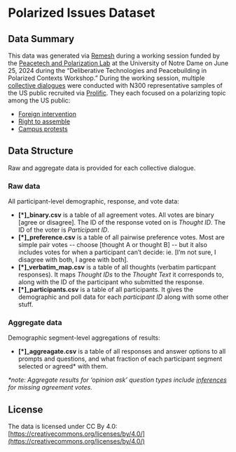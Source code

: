 # Polarized Issues Dataset

## Data Summary

This data was generated via [Remesh](https://www.remesh.ai/approach/collective-dialogue) during a working session funded by the [Peacetech and Polarization Lab](https://kroc.nd.edu/research/peacetech-and-polarization-lab-ptap/) at the University of Notre Dame on June 25, 2024 during the “Deliberative Technologies and Peacebuilding in Polarized Contexts Workshop.” During the working session, multiple [collective dialogues](https://arxiv.org/pdf/2311.02242) were conducted with N300 representative samples of the US public recruited via [Prolific](https://www.prolific.com/). They each focused on a polarizing topic among the US public:

- [Foreign intervention](https://github.com/akonya/polarized-issues-data/tree/main/Foreign%20intervention)
- [Right to assemble](https://github.com/akonya/polarized-issues-data/tree/main/Right%20to%20assemble)
- [Campus protests](https://github.com/akonya/polarized-issues-data/tree/main/Campus%20protests)

## Data Structure
Raw and aggregate data is provided for each collective dialogue.

### Raw data
All participant-level demographic, response, and vote data:
- **[*]_binary.csv** is a table of all agreement votes. All votes are binary [agree or disagree]. The ID of the response voted on is _Thought ID_. The ID of the voter is _Participant ID_.
- **[*]_preference.csv** is a table of all pairwise preference votes.  Most are simple pair votes  -- choose [thought A or thought B] --  but it also includes votes for when a participant can’t decide: ie. [I’m not sure, I disagree with both, I agree with both]. 
- **[*]_verbatim_map.csv** is a table of all thoughts (verbatim particpant responses). It maps _Thought IDs_ to the _Thought Text_ it corresponds to, along with the ID of the participant who submitted the response.
- **[*]_participants.csv** is a table of all participants. It gives the demographic and poll data for each _participant ID_ along with some other stuff.

### Aggregate data 
Demographic segment-level aggregations of results: 
- **[*]_aggreagate.csv** is a table of all responses and answer options to all prompts and questions, and what fraction of each participant segment selected or agreed* with them. 

_*note: Aggregate results for ‘opinion ask’ question types include [inferences](https://openreview.net/pdf?id=tkxnRPkb_H) for missing agreement votes._


## License
The data is licensed under CC By 4.0: [https://creativecommons.org/licenses/by/4.0/](https://creativecommons.org/licenses/by/4.0/)
